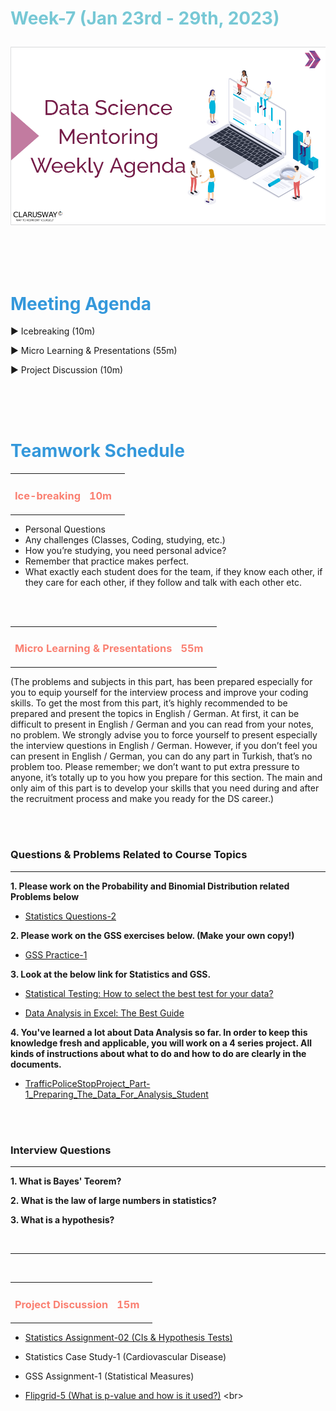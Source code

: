 <h1><strong><span style="color: #77C8D5;">Week-7 (Jan 23rd - 29th, 2023)</strong></span>

![logo](ds_agenda_logo.png)

<br>


<h1><strong><span style="color: #3498DB;">Meeting Agenda</strong></h1></span>

<span class="c16 c30">▶ </span><span
class="c42 c82">Icebreaking (10m)</span><span class="c16 c23"> </span>

<span class="c16 c30">▶ </span><span
class="c42 c82">Micro Learning & Presentations (55m)</span><span class="c46 c42 c48"> </span>


<span class="c30">▶ </span><span class="c46 c48 c42">Project Discussion (10m)</span>

<br>
<br>
<br>

<div style="page-break-after: always;"></div>

<h1><strong><span style="color: #3498DB;">Teamwork Schedule</strong></h1></span>

<table style= "width:100%;">
                <tr>
                <td style="color: #FA8072; text-align:left "><h3><strong><p>Ice-breaking</td>
                <td style="color: #FA8072; text-align:right;"><h3><strong><p>10m</p><td>                </tr>
</table>

- Personal Questions 
- Any challenges (Classes, Coding, studying, etc.) 
- How you’re studying, you need personal advice? 
- Remember that practice makes perfect. 
- What exactly each student does for the team, if they know each other, if they care for each other, if they follow and talk with each other etc. 

<br>
<br>

<table style= "width:100%;">
                <tr>
                <td style="color: #FA8072; text-align:left "><h3><strong><p>Micro Learning & Presentations</td>
                <td style="color: #FA8072; text-align:right;"><h3><strong><p>55m</p><td>                </tr>
</table>
(The problems and subjects in this part, has been prepared especially for you to equip yourself for the interview process and improve your coding skills. 
To get the most from this part, it’s highly recommended to be prepared and present the topics in English / German.
At first, it can be difficult to present in English / German and you can read from your notes, no problem. 
We strongly advise you to force yourself to present especially the interview questions in English / German. 
However, if you don’t feel you can present in English / German, you can do any part in Turkish, that’s no problem too. 
Please remember; we don’t want to put extra pressure to anyone, it’s totally up to you how you prepare for this section. 
The main and only aim of this part is to develop your skills that you need during and after the recruitment process and make you ready for the DS career.)


                  
<br><br>
<h3><strong>Questions & Problems Related to Course Topics</strong></h4>
<hr>

**1. Please work on the Probability and Binomial Distribution related Problems below**

- [Statistics Questions-2](https://github.com/clarusway/DS-DE-0422-TR/blob/main/2-%20Weekly%20Agendas/Week_7/Statistics_Questions_2_(Probability%20%26%20Distributions)_Student.ipynb)


**2. Please work on the GSS exercises below. (Make your own copy!)**

- [GSS Practice-1](https://docs.google.com/spreadsheets/d/1AJMZ8sXZsw_dboHIirnzQNnV6DSjWUTq9EONh5Oj9q4/edit#gid=121431986)


**3. Look at the below link for Statistics and GSS.**

- [Statistical Testing: How to select the best test for your data?](https://towardsdatascience.com/statistical-testing-understanding-how-to-select-the-best-test-for-your-data-52141c305168)

- [Data Analysis in Excel: The Best Guide](https://www.simplilearn.com/tutorials/excel-tutorial/data-analysis-excel)

**4. You've learned a lot about Data Analysis so far. In order to keep this knowledge fresh and applicable, you will work on a 4 series project. All kinds of instructions about what to do and how to do are clearly in the documents.** 
                  
- [TrafficPoliceStopProject_Part-1_Preparing_The_Data_For_Analysis_Student](https://github.com/clarusway/DS-DE-0422-TR/blob/main/2-%20Weekly%20Agendas/Week_7/TrafficPoliceStopProject_Part-1_Preparing_The_Data_For_Analysis_Student.ipynb)


<br><br>
<h3><strong>Interview Questions</strong></h4>
<hr>

**1. What is Bayes' Teorem?**

**2. What is the law of large numbers in statistics?**

**3. What is a hypothesis?**


<br>

<hr>

<br>


<table style= "width:100%;">
                <tr>
                <td style="color: #FA8072; text-align:left "><h3><strong><p>Project Discussion</td>
                <td style="color: #FA8072; text-align:right;"><h3><strong><p>15m</p><td>                </tr>
                
</table>


- [Statistics Assignment-02 (CIs & Hypothesis Tests)](https://lms.clarusway.com/mod/assign/view.php?id=38864) <br>

- Statistics Case Study-1 (Cardiovascular Disease) <br>

- GSS Assignment-1 (Statistical Measures) <br>

- [Flipgrid-5 (What is p-value and how is it used?)](https://flip.com/a0e72cf9](https://flip.com/groups/14116019/topics/34464158/responses)) <br> 
